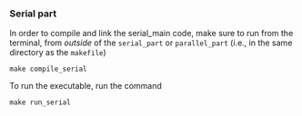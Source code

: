 ### Serial part

In order to compile and link the serial_main code, make sure to run from the terminal, from *outside* of the `serial_part` or `parallel_part` (i.e., in the same directory as the `makefile`) 

```
make compile_serial
```

To run the executable, run the command

```
make run_serial
```